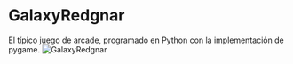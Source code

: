 # GalaxyRedgnar

El típico juego de arcade, programado en Python con la implementación de pygame.
![GalaxyRedgnar](https://github.com/user-attachments/assets/f63220d6-1c77-4696-b054-a130b368ad83)

